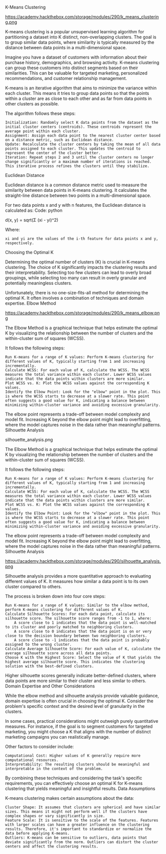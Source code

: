 K-Means Clustering

https://academy.hackthebox.com/storage/modules/290/k_means_clustering.png

K-means clustering is a popular unsupervised learning algorithm for partitioning a dataset into K distinct, non-overlapping clusters. The goal is to group similar data points, where similarity is typically measured by the distance between data points in a multi-dimensional space.

Imagine you have a dataset of customers with information about their purchase history, demographics, and browsing activity. K-means clustering can group these customers into distinct segments based on their similarities. This can be valuable for targeted marketing, personalized recommendations, and customer relationship management.

K-means is an iterative algorithm that aims to minimize the variance within each cluster. This means it tries to group data points so that the points within a cluster are as close to each other and as far from data points in other clusters as possible.

The algorithm follows these steps:

    Initialization: Randomly select K data points from the dataset as the initial cluster centers (centroids). These centroids represent the average point within each cluster.
    Assignment: Assign each data point to the nearest cluster center based on a distance metric, such as Euclidean distance.
    Update: Recalculate the cluster centers by taking the mean of all data points assigned to each cluster. This updates the centroid to represent the center of the cluster better.
    Iteration: Repeat steps 2 and 3 until the cluster centers no longer change significantly or a maximum number of iterations is reached. This iterative process refines the clusters until they stabilize.

Euclidean Distance

Euclidean distance is a common distance metric used to measure the similarity between data points in K-means clustering. It calculates the straight-line distance between two points in a multi-dimensional space.

For two data points x and y with n features, the Euclidean distance is calculated as:
Code: python

d(x, y) = sqrt(Σ (xi - yi)^2)

Where:

    xi and yi are the values of the i-th feature for data points x and y, respectively.

Choosing the Optimal K

Determining the optimal number of clusters (K) is crucial in K-means clustering. The choice of K significantly impacts the clustering results and their interpretability. Selecting too few clusters can lead to overly broad groupings, while selecting too many can result in overly granular and potentially meaningless clusters.

Unfortunately, there is no one-size-fits-all method for determining the optimal K. It often involves a combination of techniques and domain expertise.
Elbow Method

https://academy.hackthebox.com/storage/modules/290/k_means_elbow.png

The Elbow Method is a graphical technique that helps estimate the optimal K by visualizing the relationship between the number of clusters and the within-cluster sum of squares (WCSS).

It follows the following steps:

    Run K-means for a range of K values: Perform K-means clustering for different values of K, typically starting from 1 and increasing incrementally.
    Calculate WCSS: For each value of K, calculate the WCSS. The WCSS measures the total variance within each cluster. Lower WCSS values indicate that the data points within clusters are more similar.
    Plot WCSS vs. K: Plot the WCSS values against the corresponding K values.
    Identify the Elbow Point: Look for the "elbow" point in the plot. This is where the WCSS starts to decrease at a slower rate. This point often suggests a good value for K, indicating a balance between minimizing within-cluster variance and avoiding excessive granularity.

The elbow point represents a trade-off between model complexity and model fit. Increasing K beyond the elbow point might lead to overfitting, where the model captures noise in the data rather than meaningful patterns.
Silhouette Analysis

silhouette_analysis.png

The Elbow Method is a graphical technique that helps estimate the optimal K by visualizing the relationship between the number of clusters and the within-cluster sum of squares (WCSS).

It follows the following steps:

    Run K-means for a range of K values: Perform K-means clustering for different values of K, typically starting from 1 and increasing incrementally.
    Calculate WCSS: For each value of K, calculate the WCSS. The WCSS measures the total variance within each cluster. Lower WCSS values indicate that the data points within clusters are more similar.
    Plot WCSS vs. K: Plot the WCSS values against the corresponding K values.
    Identify the Elbow Point: Look for the "elbow" point in the plot. This is where the WCSS starts to decrease at a slower rate. This point often suggests a good value for K, indicating a balance between minimizing within-cluster variance and avoiding excessive granularity.

The elbow point represents a trade-off between model complexity and model fit. Increasing K beyond the elbow point might lead to overfitting, where the model captures noise in the data rather than meaningful patterns.
Silhouette Analysis

https://academy.hackthebox.com/storage/modules/290/silhouette_analysis.png

Silhouette analysis provides a more quantitative approach to evaluating different values of K. It measures how similar a data point is to its own cluster compared to others.

The process is broken down into four core steps:

    Run K-means for a range of K values: Similar to the elbow method, perform K-means clustering for different values of K.
    Calculate Silhouette Scores: For each data point, calculate its silhouette score. The silhouette score ranges from -1 to 1, where:
        A score close to 1 indicates that the data point is well-matched to its cluster and poorly matched to neighboring clusters.
        A score close to 0 indicates that the data point is on or very close to the decision boundary between two neighboring clusters.
        A score close to -1 indicates that the data point is probably assigned to the wrong cluster.
    Calculate Average Silhouette Score: For each value of K, calculate the average silhouette score across all data points.
    Choose K with the Highest Score: Select the value of K that yields the highest average silhouette score. This indicates the clustering solution with the best-defined clusters.

Higher silhouette scores generally indicate better-defined clusters, where data points are more similar to their cluster and less similar to others.
Domain Expertise and Other Considerations

While the elbow method and silhouette analysis provide valuable guidance, domain expertise is often crucial in choosing the optimal K. Consider the problem's specific context and the desired level of granularity in the clusters.

In some cases, practical considerations might outweigh purely quantitative measures. For instance, if the goal is to segment customers for targeted marketing, you might choose a K that aligns with the number of distinct marketing campaigns you can realistically manage.

Other factors to consider include:

    Computational Cost: Higher values of K generally require more computational resources.
    Interpretability: The resulting clusters should be meaningful and interpretable in the context of the problem.

By combining these techniques and considering the task's specific requirements, you can effectively choose an optimal K for K-means clustering that yields meaningful and insightful results.
Data Assumptions

K-means clustering makes certain assumptions about the data:

    Cluster Shape: It assumes that clusters are spherical and have similar sizes. This means it might not perform well if the clusters have complex shapes or vary significantly in size.
    Feature Scale: It is sensitive to the scale of the features. Features with larger scales can have a greater influence on the clustering results. Therefore, it's important to standardize or normalize the data before applying K-means.
    Outliers: K-means can be sensitive to outliers, data points that deviate significantly from the norm. Outliers can distort the cluster centers and affect the clustering results.




